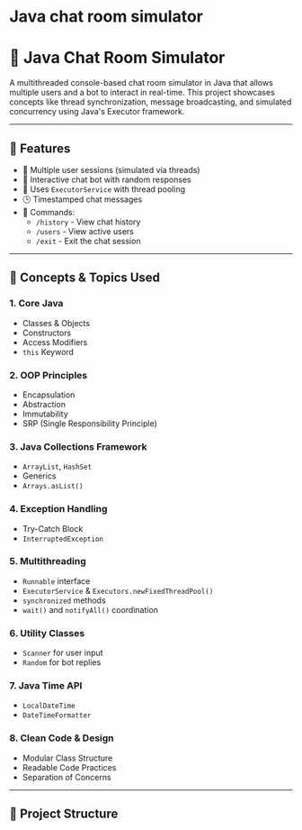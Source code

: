 # Java chat room simulator
# 💬 Java Chat Room Simulator

A multithreaded console-based chat room simulator in Java that allows multiple users and a bot to interact in real-time. This project showcases concepts like thread synchronization, message broadcasting, and simulated concurrency using Java's Executor framework.

---

## 📌 Features

- 👤 Multiple user sessions (simulated via threads)
- 🤖 Interactive chat bot with random responses
- 🧵 Uses `ExecutorService` with thread pooling
- 🕒 Timestamped chat messages
- 📜 Commands:
  - `/history` - View chat history
  - `/users` - View active users
  - `/exit` - Exit the chat session

---

## 🧠 Concepts & Topics Used

### 1. Core Java
- Classes & Objects
- Constructors
- Access Modifiers
- `this` Keyword

### 2. OOP Principles
- Encapsulation
- Abstraction
- Immutability
- SRP (Single Responsibility Principle)

### 3. Java Collections Framework
- `ArrayList`, `HashSet`
- Generics
- `Arrays.asList()`

### 4. Exception Handling
- Try-Catch Block
- `InterruptedException`

### 5. Multithreading
- `Runnable` interface
- `ExecutorService` & `Executors.newFixedThreadPool()`
- `synchronized` methods
- `wait()` and `notifyAll()` coordination

### 6. Utility Classes
- `Scanner` for user input
- `Random` for bot replies

### 7. Java Time API
- `LocalDateTime`
- `DateTimeFormatter`

### 8. Clean Code & Design
- Modular Class Structure
- Readable Code Practices
- Separation of Concerns

---

## 📂 Project Structure

